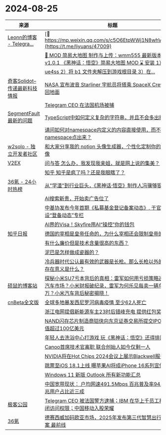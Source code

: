 ﻿# 2024-08-25

|来源|标题|
|---|---|
|[Leonn的博客 - Telegra...](https://rsshub.app/telegram/channel/liyuans)|[🔁 https://mp.weixin.qq.com/s/c5O6EtpWWj1N8whVdiek8Q](https://t.me/liyuans/47009)|
||[🔁 MOD 简易大地图 制作与上传：wmm555 最新版本：v1.0.1 《黑神话：悟空》简易大地图 MOD ⌛️ 安装 1）安装 ue4ss 2）将 b1 文件夹解压到游戏根目录 3）在...](https://t.me/liyuans/47008)|
|[奇客Solidot–传递最新科技情报](https://www.solidot.org/index.rss)|[NASA 宣布波音 Starliner 宇航员将搭乘 SpaceX Crew-9 返回地面](https://www.solidot.org/story?sid=79068)|
||[Telegram CEO 在法国机场被捕](https://www.solidot.org/story?sid=79067)|
|[SegmentFault 最新的问题](https://segmentfault.com/feeds/questions)|[TypeScript中如何定义复杂的字符串，并且不会多出换行？](https://segmentfault.com/q/1010000045204540)|
||[请问如何对namespace内定义的内容直接使用，而不需要namespace点出来？](https://segmentfault.com/q/1010000045204427)|
|[w2solo - 独立开发者社区](https://w2solo.com/topics/feed)|[和大家分享我的 notion 头像生成器，个性化定制你的社交头像](https://w2solo.com/topics/4960)|
|[V2EX](https://www.v2ex.com/index.xml)|[ 问与答 怎么办，我发现我亲姐，就是网上说的集美？](https://www.v2ex.com/t/1067587#reply25)|
||[ 知乎 知乎是疯了吗？还是我眼瞎了？](https://www.v2ex.com/t/1067570#reply16)|
|[36氪 - 24小时热榜](https://rss.mifaw.com/articles/5c8bb11a3c41f61efd36683e/5c91d2e23882afa09dff4901)|[从"学渣"到行业巨头，《黑神话·悟空》制作人冯骥够狠够强](https://36kr.com/p/2918245235170438)|
||[AI搜索新贵，开始卖广告位了](https://36kr.com/p/2918813188529281)|
||[中基协发布今年首期《私募基金登记备案动态》, 于官网开设“登备动态”专栏](https://36kr.com/p/2919712676551303)|
||[AI界的Visa！Skyfire用AI“操控”你的钱包](https://36kr.com/p/2918828623256705)|
|[知乎日报](https://feedx.net/rss/zhihudaily.xml)|[德国的宰相是皇帝任命的，为什么宰相还会限制皇帝的权力？](https://daily.zhihu.com/story/9774881)|
||[有什么廉价但是技术含量很高的东西？](https://daily.zhihu.com/story/9774894)|
||[泥巴是怎样做成瓷器的？](https://daily.zhihu.com/story/9774902)|
||[冷兵器时代公认最有效的武器是长枪。那么长枪以外的主武器存在意义是什么？](https://daily.zhihu.com/story/9774890)|
|[硕鼠的博客站](http://lukefan.com/?feed=rss2)|[探秘小米SU7亏本背后的真相：雷军如何用亏损策略逆袭全球汽车市场？小米财报破纪录，雷军为何乐见每卖一辆车亏6万？小米汽车背后秘密揭晓！](https://lukefan.com/2024/08/25/%e6%8e%a2%e7%a7%98%e5%b0%8f%e7%b1%b3su7%e4%ba%8f%e6%9c%ac%e8%83%8c%e5%90%8e%e7%9a%84%e7%9c%9f%e7%9b%b8%ef%bc%9a%e9%9b%b7%e5%86%9b%e5%a6%82%e4%bd%95%e7%94%a8%e4%ba%8f%e6%8d%9f%e7%ad%96%e7%95%a5/)|
|[cnBeta全文版](http://feeds2.feedburner.com/cnbeta-full)|[全球多地暴发西尼罗河病毒疫情 至少62人死亡](https://m.cnbeta.com.tw/view/1443390.htm)|
||[浙江电网提倡新能源车主23时后错峰充电 提供红包奖励](https://m.cnbeta.com.tw/view/1443388.htm)|
||[NAND闪存芯片制造商铠侠向东京证券交易所提交IPO申请 估值超过100亿美元](https://m.cnbeta.com.tw/view/1443387.htm)|
||[年轻人去洗浴中心打游戏 玩《黑神话：悟空》还得排队](https://m.cnbeta.com.tw/view/1443386.htm)|
||[Canoo首席技术官离职 联合创始人如今仅剩一人](https://m.cnbeta.com.tw/view/1443384.htm)|
||[NVIDIA将在Hot Chips 2024会议上展示Blackwell服务器装置](https://m.cnbeta.com.tw/view/1443382.htm)|
||[跳票至iOS 18.1上线 曝苹果AI将成iPhone 16系列宣传重点](https://m.cnbeta.com.tw/view/1443378.htm)|
||[Windows 11 新版 Outlook 所有新功能汇总](https://m.cnbeta.com.tw/view/1443373.htm)|
||[中国宽带现状： 户均网速491.5Mbps 百兆普及率94.8%、千兆用户占比近三成](https://m.cnbeta.com.tw/view/1443371.htm)|
|[极客公园](http://feeds.geekpark.net/)|[Telegram CEO 被法国警方逮捕；IBM 在华上千员工被突然关闭访问权限；中国移动入股荣耀](http://www.geekpark.net/news/339677)|
|[36氪](http://36kr.com/feed)|[德赛西威加码欧亚市场，2025年发布第三代智慧出行解决方案 最前线](https://36kr.com/p/2920030982920832?f=rss)|
